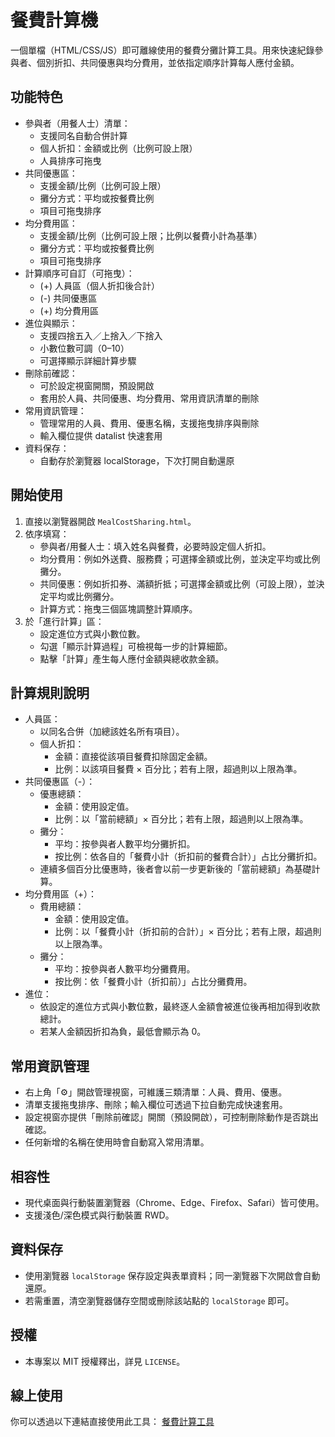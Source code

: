 # 餐費計算機

一個單檔（HTML/CSS/JS）即可離線使用的餐費分攤計算工具。用來快速紀錄參與者、個別折扣、共同優惠與均分費用，並依指定順序計算每人應付金額。

## 功能特色
- 參與者（用餐人士）清單：
  - 支援同名自動合併計算
  - 個人折扣：金額或比例（比例可設上限）
  - 人員排序可拖曳
- 共同優惠區：
  - 支援金額/比例（比例可設上限）
  - 攤分方式：平均或按餐費比例
  - 項目可拖曳排序
- 均分費用區：
  - 支援金額/比例（比例可設上限；比例以餐費小計為基準）
  - 攤分方式：平均或按餐費比例
  - 項目可拖曳排序
- 計算順序可自訂（可拖曳）：
  - (+) 人員區（個人折扣後合計）
  - (-) 共同優惠區
  - (+) 均分費用區
- 進位與顯示：
  - 支援四捨五入／上捨入／下捨入
  - 小數位數可調（0–10）
  - 可選擇顯示詳細計算步驟
- 刪除前確認：
  - 可於設定視窗開關，預設開啟
  - 套用於人員、共同優惠、均分費用、常用資訊清單的刪除
- 常用資訊管理：
  - 管理常用的人員、費用、優惠名稱，支援拖曳排序與刪除
  - 輸入欄位提供 datalist 快速套用
- 資料保存：
  - 自動存於瀏覽器 localStorage，下次打開自動還原

## 開始使用
1. 直接以瀏覽器開啟 `MealCostSharing.html`。
2. 依序填寫：
   - 參與者/用餐人士：填入姓名與餐費，必要時設定個人折扣。
   - 均分費用：例如外送費、服務費；可選擇金額或比例，並決定平均或比例攤分。
   - 共同優惠：例如折扣券、滿額折抵；可選擇金額或比例（可設上限），並決定平均或比例攤分。
   - 計算方式：拖曳三個區塊調整計算順序。
3. 於「進行計算」區：
   - 設定進位方式與小數位數。
   - 勾選「顯示計算過程」可檢視每一步的計算細節。
   - 點擊「計算」產生每人應付金額與總收款金額。

## 計算規則說明
- 人員區：
  - 以同名合併（加總該姓名所有項目）。
  - 個人折扣：
    - 金額：直接從該項目餐費扣除固定金額。
    - 比例：以該項目餐費 × 百分比；若有上限，超過則以上限為準。
- 共同優惠區（-）：
  - 優惠總額：
    - 金額：使用設定值。
    - 比例：以「當前總額」× 百分比；若有上限，超過則以上限為準。
  - 攤分：
    - 平均：按參與者人數平均分攤折扣。
    - 按比例：依各自的「餐費小計（折扣前的餐費合計）」占比分攤折扣。
  - 連續多個百分比優惠時，後者會以前一步更新後的「當前總額」為基礎計算。
- 均分費用區（+）：
  - 費用總額：
    - 金額：使用設定值。
    - 比例：以「餐費小計（折扣前的合計）」× 百分比；若有上限，超過則以上限為準。
  - 攤分：
    - 平均：按參與者人數平均分攤費用。
    - 按比例：依「餐費小計（折扣前）」占比分攤費用。
- 進位：
  - 依設定的進位方式與小數位數，最終逐人金額會被進位後再相加得到收款總計。
  - 若某人金額因折扣為負，最低會顯示為 0。

## 常用資訊管理
- 右上角「⚙️」開啟管理視窗，可維護三類清單：人員、費用、優惠。
- 清單支援拖曳排序、刪除；輸入欄位可透過下拉自動完成快速套用。
- 設定視窗亦提供「刪除前確認」開關（預設開啟），可控制刪除動作是否跳出確認。
- 任何新增的名稱在使用時會自動寫入常用清單。

## 相容性
- 現代桌面與行動裝置瀏覽器（Chrome、Edge、Firefox、Safari）皆可使用。
- 支援淺色/深色模式與行動裝置 RWD。

## 資料保存
- 使用瀏覽器 `localStorage` 保存設定與表單資料；同一瀏覽器下次開啟會自動還原。
- 若需重置，清空瀏覽器儲存空間或刪除該站點的 `localStorage` 即可。

## 授權
- 本專案以 MIT 授權釋出，詳見 `LICENSE`。

## 線上使用

你可以透過以下連結直接使用此工具：
[餐費計算工具](https://joengan.github.io/MealCostSharing/MealCostSharing.html)

